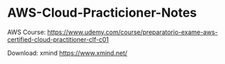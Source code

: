 # AWS-Cloud-Practicioner-Notes

AWS Course: https://www.udemy.com/course/preparatorio-exame-aws-certified-cloud-practitioner-clf-c01

Download: xmind https://www.xmind.net/
